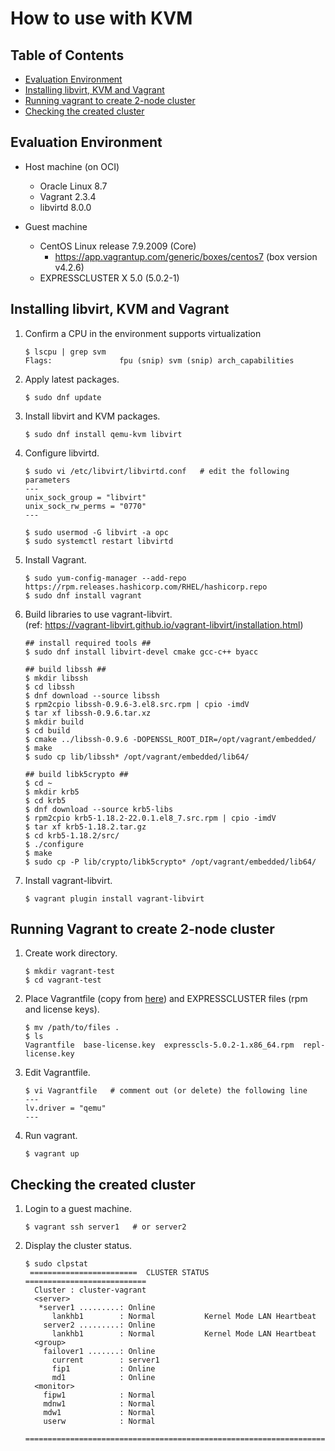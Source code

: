 # How to use with KVM


## Table of Contents

* [Evaluation Environment](#evaluation-environment)
* [Installing libvirt, KVM and Vagrant](#installing-libvirt-kvm-and-vagrant)
* [Running vagrant to create 2-node cluster](#running-vagrant-to-create-2-node-cluster)
* [Checking the created cluster](#checking-the-created-cluster)


## Evaluation Environment

* Host machine (on OCI)
  * Oracle Linux 8.7
  * Vagrant 2.3.4
  * libvirtd 8.0.0

* Guest machine
  * CentOS Linux release 7.9.2009 (Core)
    * https://app.vagrantup.com/generic/boxes/centos7 (box version v4.2.6)
  * EXPRESSCLUSTER X 5.0 (5.0.2-1)


## Installing libvirt, KVM and Vagrant

1. Confirm a CPU in the environment supports virtualization 
   ```
   $ lscpu | grep svm
   Flags:               fpu (snip) svm (snip) arch_capabilities
   ```

1. Apply latest packages.
   ```
   $ sudo dnf update
   ```

1. Install libvirt and KVM packages.
   ```
   $ sudo dnf install qemu-kvm libvirt
   ```

1. Configure libvirtd.
   ```
   $ sudo vi /etc/libvirt/libvirtd.conf   # edit the following parameters
   ---
   unix_sock_group = "libvirt"
   unix_sock_rw_perms = "0770"
   ---

   $ sudo usermod -G libvirt -a opc
   $ sudo systemctl restart libvirtd
   ```

1. Install Vagrant.
   ```
   $ sudo yum-config-manager --add-repo https://rpm.releases.hashicorp.com/RHEL/hashicorp.repo
   $ sudo dnf install vagrant
   ```

1. Build libraries to use vagrant-libvirt.  
   (ref: https://vagrant-libvirt.github.io/vagrant-libvirt/installation.html)
   ```
   ## install required tools ##
   $ sudo dnf install libvirt-devel cmake gcc-c++ byacc

   ## build libssh ##
   $ mkdir libssh
   $ cd libssh
   $ dnf download --source libssh
   $ rpm2cpio libssh-0.9.6-3.el8.src.rpm | cpio -imdV
   $ tar xf libssh-0.9.6.tar.xz
   $ mkdir build
   $ cd build
   $ cmake ../libssh-0.9.6 -DOPENSSL_ROOT_DIR=/opt/vagrant/embedded/
   $ make
   $ sudo cp lib/libssh* /opt/vagrant/embedded/lib64/

   ## build libk5crypto ##
   $ cd ~
   $ mkdir krb5
   $ cd krb5
   $ dnf download --source krb5-libs
   $ rpm2cpio krb5-1.18.2-22.0.1.el8_7.src.rpm | cpio -imdV
   $ tar xf krb5-1.18.2.tar.gz
   $ cd krb5-1.18.2/src/
   $ ./configure
   $ make
   $ sudo cp -P lib/crypto/libk5crypto* /opt/vagrant/embedded/lib64/
   ```

1. Install vagrant-libvirt.
   ```
   $ vagrant plugin install vagrant-libvirt
   ```


## Running Vagrant to create 2-node cluster

1. Create work directory.
   ```
   $ mkdir vagrant-test
   $ cd vagrant-test
   ```

1. Place Vagrantfile (copy from [here](/Vagrantfile/qemu)) and EXPRESSCLUSTER files (rpm and license keys).
   ```
   $ mv /path/to/files .
   $ ls
   Vagrantfile  base-license.key  expresscls-5.0.2-1.x86_64.rpm  repl-license.key
   ```

1. Edit Vagrantfile.
   ```
   $ vi Vagrantfile   # comment out (or delete) the following line
   ---
   lv.driver = "qemu"
   ---
   ```

1. Run vagrant.
   ```
   $ vagrant up
   ```


## Checking the created cluster

1. Login to a guest machine.
   ```
   $ vagrant ssh server1   # or server2
   ```

1. Display the cluster status.
   ```
   $ sudo clpstat
    ========================  CLUSTER STATUS  ===========================
     Cluster : cluster-vagrant
     <server>
      *server1 .........: Online
         lankhb1        : Normal           Kernel Mode LAN Heartbeat
       server2 .........: Online
         lankhb1        : Normal           Kernel Mode LAN Heartbeat
     <group>
       failover1 .......: Online
         current        : server1
         fip1           : Online
         md1            : Online
     <monitor>
       fipw1            : Normal
       mdnw1            : Normal
       mdw1             : Normal
       userw            : Normal
    =====================================================================
   ```
